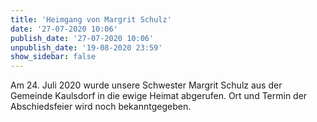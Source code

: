 ```yaml
---
title: 'Heimgang von Margrit Schulz'
date: '27-07-2020 10:06'
publish_date: '27-07-2020 10:06'
unpublish_date: '19-08-2020 23:59'
show_sidebar: false
---
```


Am 24. Juli 2020 wurde unsere Schwester Margrit Schulz aus der Gemeinde Kaulsdorf in die ewige Heimat abgerufen.
Ort und Termin der Abschiedsfeier wird noch bekanntgegeben.

